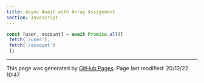 ```yaml
---
title: Async Await with Array Assignment
section: Javascript
---
```


```javascript
const [user, account] = await Promise.all([
 fetch('/user'),
 fetch('/account')
 ])
```

<hr>
<p class="pagedate">This page was generated by <a href=".">GitHub Pages</a>.  Page last modified: 20/12/22 10:47</p>
